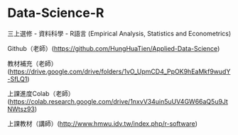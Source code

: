 # Data-Science-R
三上選修 - 資料科學 - R語言 (Empirical Analysis, Statistics and Econometrics)

Github（老師）(https://github.com/HungHuaTien/Applied-Data-Science)

教材補充（老師）(https://drive.google.com/drive/folders/1vO_UpmCD4_PpOK9hEaMkf9wudY-SfLQ1)

上課進度Colab（老師）(https://colab.research.google.com/drive/1nxvV34uin5uUV4GW66aQ5u9JtNWtsz93)

上課教材（講師）(http://www.hmwu.idv.tw/index.php/r-software)
